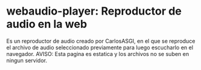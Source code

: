 # webaudio-player: Reproductor de audio en la web
Es un reproductor de audio creado por CarlosASGI, en el que se reproduce el archivo de audio seleccionado previamente para luego escucharlo en el navegador.
AVISO: Esta pagina es estatica y los archivos no se suben en ningun servidor.

